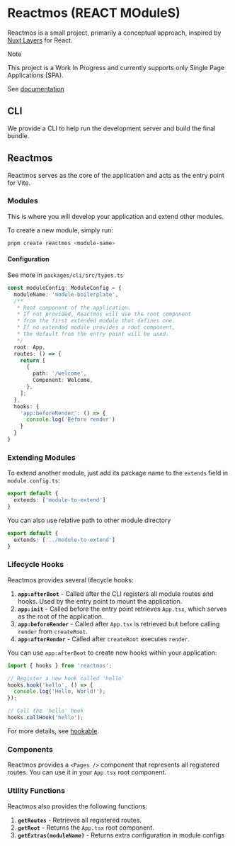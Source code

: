 # Reactmos (REACT MOduleS)

Reactmos is a small project, primarily a conceptual approach, inspired by [Nuxt Layers](https://nuxt.com/docs/getting-started/layers) for React.

> [!NOTE]  
> This project is a Work In Progress and currently supports only Single Page Applications (SPA).

See [documentation](https://reactmos.dev)

## CLI

We provide a CLI to help run the development server and build the final bundle.

## Reactmos

Reactmos serves as the core of the application and acts as the entry point for Vite.

### Modules

This is where you will develop your application and extend other modules.

To create a new module, simply run:

```sh
pnpm create reactmos <module-name>
```

#### Configuration

See more in `packages/cli/src/types.ts`

```ts
const moduleConfig: ModuleConfig = {
  moduleName: 'module-boilerplate',
  /**
   * Root component of the application.
   * If not provided, Reactmos will use the root component
   * from the first extended module that defines one.
   * If no extended module provides a root component,
   * the default from the entry point will be used.
   */
  root: App,
  routes: () => {
    return [
      {
        path: '/welcome',
        Component: Welcome,
      },
    ];
  },
  hooks: {
    'app:beforeRender': () => {
      console.log('Before render')
    }
  }
}
```

### Extending Modules

To extend another module, just add its package name to the `extends` field in `module.config.ts`:

```ts
export default {
  extends: ['module-to-extend']
}
```

You can also use relative path to other module directory

```ts
export default {
  extends: ['../module-to-extend']
}
```

### Lifecycle Hooks

Reactmos provides several lifecycle hooks:

1. **`app:afterBoot`** - Called after the CLI registers all module routes and hooks. Used by the entry point to mount the application.
2. **`app:init`** - Called before the entry point retrieves `App.tsx`, which serves as the root of the application.
3. **`app:beforeRender`** - Called after `App.tsx` is retrieved but before calling `render` from `createRoot`.
4. **`app:afterRender`** - Called after `createRoot` executes `render`.

You can use `app:afterBoot` to create new hooks within your application:

```ts
import { hooks } from 'reactmos';

// Register a new hook called 'hello'
hooks.hook('hello', () => {
  console.log('Hello, World!');
});

// Call the 'hello' hook
hooks.callHook('hello');
```

For more details, see [hookable](https://github.com/unjs/hookable).

### Components

Reactmos provides a `<Pages />` component that represents all registered routes. You can use it in your `App.tsx` root component.

### Utility Functions

Reactmos also provides the following functions:

1. **`getRoutes`** - Retrieves all registered routes.
2. **`getRoot`** - Returns the `App.tsx` root component.
3. **`getExtras(moduleName)`** - Returns extra configuration in module configs
